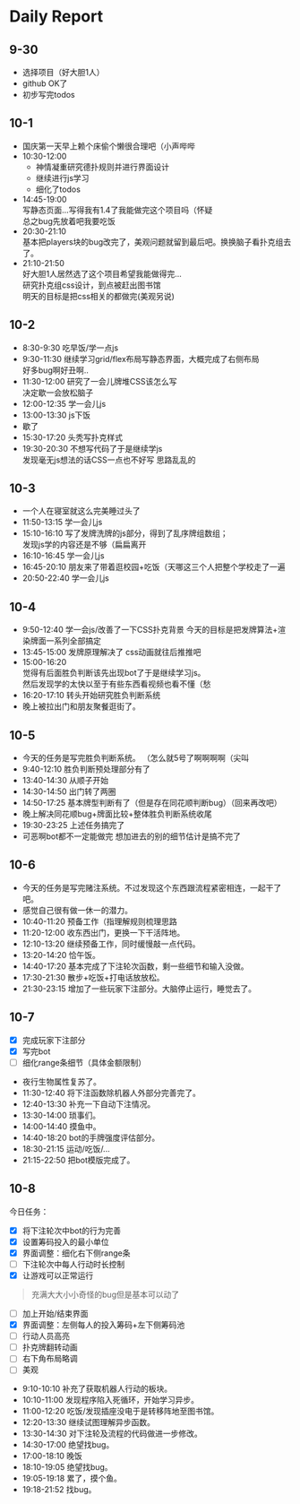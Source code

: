 # Daily Report   
   
## 9-30    
- 选择项目（好大胆1人）
- github OK了
- 初步写完todos
   
## 10-1 
- 国庆第一天早上赖个床偷个懒很合理吧（小声哔哔
- 10:30-12:00 
  - 神情凝重研究德扑规则并进行界面设计  
  - 继续进行js学习   
  - 细化了todos  
- 14:45-19:00  
    写静态页面...写得我有1.4了我能做完这个项目吗（怀疑   
    总之bug先放着吧我要吃饭
- 20:30-21:10  
    基本把players块的bug改完了，美观问题就留到最后吧。换换脑子看扑克组去了。   
- 21:10-21:50   
    好大胆1人居然选了这个项目希望我能做得完...   
    研究扑克组css设计，到点被赶出图书馆  
    明天的目标是把css相关的都做完(美观另说)  
    
## 10-2  
- 8:30-9:30   吃早饭/学一点js
- 9:30-11:30   继续学习grid/flex布局写静态界面，大概完成了右侧布局   
    好多bug啊好丑啊..
- 11:30-12:00   研究了一会儿牌堆CSS该怎么写   
    决定歇一会放松脑子   
- 12:00-12:35  学一会儿js
- 13:00-13:30  js下饭
- 歇了
- 15:30-17:20  头秃写扑克样式
- 19:30-20:30  不想写代码了于是继续学js   
    发现毫无js想法的话CSS一点也不好写 思路乱乱的

## 10-3  
- 一个人在寝室就这么完美睡过头了
- 11:50-13:15  学一会儿js
- 15:10-16:10  写了发牌洗牌的js部分，得到了乱序牌组数组；  
    发现js学的内容还是不够（扁扁离开
- 16:10-16:45  学一会儿js
- 16:45-20:10  朋友来了带着逛校园+吃饭（天哪这三个人把整个学校走了一遍  
- 20:50-22:40  学一会儿js

## 10-4
- 9:50-12:40  学一会js/改善了一下CSS扑克背景
    今天的目标是把发牌算法+渲染牌面一系列全部搞定
- 13:45-15:00  发牌原理解决了 css动画就往后推推吧
- 15:00-16:20   
    觉得有后面胜负判断该先出现bot了于是继续学习js。  
    然后发现学的太快以至于有些东西看视频也看不懂（愁   
- 16:20-17:10   转头开始研究胜负判断系统
- 晚上被拉出门和朋友聚餐逛街了。

## 10-5
- 今天的任务是写完胜负判断系统。 （怎么就5号了啊啊啊啊（尖叫
- 9:40-12:10  胜负判断预处理部分有了
- 13:40-14:30  从顺子开始
- 14:30-14:50  出门转了两圈
- 14:50-17:25  基本牌型判断有了（但是存在同花顺判断bug）（回来再改吧）
- 晚上解决同花顺bug+牌面比较+整体胜负判断系统收尾
- 19:30-23:25  上述任务搞完了
- 可恶啊bot都不一定能做完 想加进去的别的细节估计是搞不完了  

## 10-6
- 今天的任务是写完赌注系统。不过发现这个东西跟流程紧密相连，一起干了吧。
- 感觉自己很有做一休一的潜力。
- 10:40-11:20  预备工作（指理解规则梳理思路
- 11:20-12:00  收东西出门，更换一下干活阵地。
- 12:10-13:20  继续预备工作，同时缓慢敲一点代码。
- 13:20-14:20  恰午饭。
- 14:40-17:20  基本完成了下注轮次函数，剩一些细节和输入没做。
- 17:30-21:30  散步+吃饭+打电话放放松。
- 21:30-23:15  增加了一些玩家下注部分。大脑停止运行，睡觉去了。

## 10-7
- [x] 完成玩家下注部分
- [x] 写完bot
- [ ] 细化range条细节（具体金额限制）
- 夜行生物属性复苏了。
- 11:30-12:40  将下注函数除机器人外部分完善完了。
- 12:40-13:30  补充一下自动下注情况。
- 13:30-14:00  琐事们。
- 14:00-14:40  摸鱼中。
- 14:40-18:20  bot的手牌强度评估部分。
- 18:30-21:15  运动/吃饭/...
- 21:15-22:50  把bot模版完成了。

## 10-8
今日任务：
- [x] 将下注轮次中bot的行为完善
- [x] 设置筹码投入的最小单位
- [x] 界面调整：细化右下侧range条
- [ ] 下注轮次中每人行动时长控制
- [x] 让游戏可以正常运行
> 充满大大小小奇怪的bug但是基本可以动了
- [ ] 加上开始/结束界面
- [x] 界面调整：左侧每人的投入筹码+左下侧筹码池
- [ ] 行动人员高亮
- [ ] 扑克牌翻转动画
- [ ] 右下角布局略调
- [ ] 美观
- 9:10-10:10  补充了获取机器人行动的板块。
- 10:10-11:00  发现程序陷入死循环，开始学习异步。
- 11:00-12:20  吃饭/发现插座没电于是转移阵地至图书馆。
- 12:20-13:30  继续试图理解异步函数。
- 13:30-14:30  对下注轮及流程的代码做进一步修改。
- 14:30-17:00  绝望找bug。
- 17:00-18:10  晚饭
- 18:10-19:05  绝望找bug。
- 19:05-19:18  累了，摸个鱼。
- 19:18-21:52  找bug。